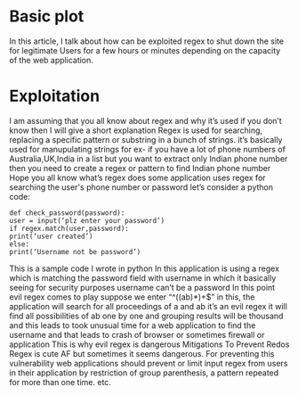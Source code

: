 # Basic plot
In this article, I talk about how can be exploited regex to shut down the site for legitimate Users for a few hours or minutes depending on the capacity of the web application.

# Exploitation

I am assuming that you all know about regex and why it’s used if you don’t know then I will give a short explanation
Regex is used for searching, replacing a specific pattern or substring in a bunch of strings. it’s basically used for manupulating strings
for ex- if you have a lot of phone numbers of Australia,UK,India in a list but you want to extract only Indian phone number then you need to create a regex or pattern to find Indian phone number
Hope you all know what’s regex does some application uses regex for searching the user's phone number or password let’s consider a python code:

```
def check_password(password):
user = input(‘plz enter your password’)
if regex.match(user,password):
print(‘user created’)
else:
print(‘Username not be password’)
```

This is a sample code I wrote in python In this application is using a regex which is matching the password field with username in which it basically seeing for security purposes username can’t be a password In this point evil regex comes to play suppose we enter “^((ab)*)+$” in this, the application will search for all proceedings of a and ab it’s an evil regex it will find all possibilities of ab one by one and grouping results will be thousand and this leads to took unusual time for a web application to find the username and that leads to crash of browser or sometimes firewall or application This is why evil regex is dangerous
Mitigations To Prevent Redos
Regex is cute AF but sometimes it seems dangerous. For preventing this vulnerability web applications should prevent or limit input regex from users in their application by restriction of group parenthesis, a pattern repeated for more than one time. etc.
